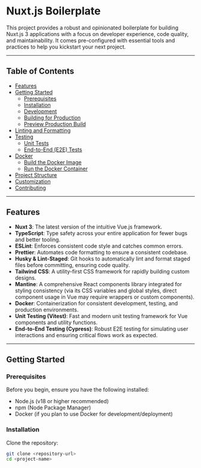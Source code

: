 # Nuxt.js Boilerplate

This project provides a robust and opinionated boilerplate for building Nuxt.js 3 applications with a focus on developer experience, code quality, and maintainability. It comes pre-configured with essential tools and practices to help you kickstart your next project.

---

## Table of Contents

- [Features](#features)  
- [Getting Started](#getting-started)  
  - [Prerequisites](#prerequisites)  
  - [Installation](#installation)  
  - [Development](#development)  
  - [Building for Production](#building-for-production)  
  - [Preview Production Build](#preview-production-build)  
- [Linting and Formatting](#linting-and-formatting)  
- [Testing](#testing)  
  - [Unit Tests](#unit-tests)  
  - [End-to-End (E2E) Tests](#end-to-end-e2e-tests)  
- [Docker](#docker)  
  - [Build the Docker Image](#build-the-docker-image)  
  - [Run the Docker Container](#run-the-docker-container)  
- [Project Structure](#project-structure)  
- [Customization](#customization)  
- [Contributing](#contributing)  

---

## Features

- **Nuxt 3**: The latest version of the intuitive Vue.js framework.  
- **TypeScript**: Type safety across your entire application for fewer bugs and better tooling.  
- **ESLint**: Enforces consistent code style and catches common errors.  
- **Prettier**: Automates code formatting to ensure a consistent codebase.  
- **Husky & Lint-Staged**: Git hooks to automatically lint and format staged files before committing, ensuring code quality.  
- **Tailwind CSS**: A utility-first CSS framework for rapidly building custom designs.  
- **Mantine**: A comprehensive React components library integrated for styling consistency (via its CSS variables and global styles, direct component usage in Vue may require wrappers or custom components).  
- **Docker**: Containerization for consistent development, testing, and production environments.  
- **Unit Testing (Vitest)**: Fast and modern unit testing framework for Vue components and utility functions.  
- **End-to-End Testing (Cypress)**: Robust E2E testing for simulating user interactions and ensuring critical flows work as expected.  

---

## Getting Started

### Prerequisites

Before you begin, ensure you have the following installed:

- Node.js (v18 or higher recommended)  
- npm (Node Package Manager)  
- Docker (if you plan to use Docker for development/deployment)  

### Installation

Clone the repository:

```bash
git clone <repository-url>
cd <project-name>

